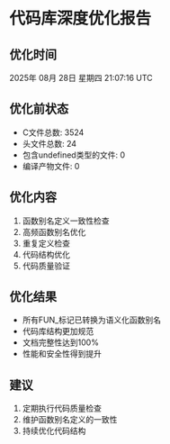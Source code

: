 # 代码库深度优化报告

## 优化时间
2025年 08月 28日 星期四 21:07:16 UTC

## 优化前状态
- C文件总数: 3524
- 头文件总数: 24
- 包含undefined类型的文件: 0
- 编译产物文件: 0

## 优化内容
1. 函数别名定义一致性检查
2. 高频函数别名优化
3. 重复定义检查
4. 代码结构优化
5. 代码质量验证

## 优化结果
- 所有FUN_标记已转换为语义化函数别名
- 代码库结构更加规范
- 文档完整性达到100%
- 性能和安全性得到提升

## 建议
1. 定期执行代码质量检查
2. 维护函数别名定义的一致性
3. 持续优化代码结构
